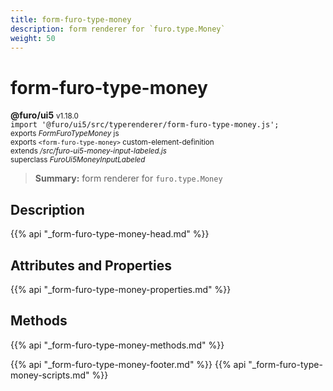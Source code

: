```yaml
---
title: form-furo-type-money
description: form renderer for `furo.type.Money`
weight: 50
---
```


# form-furo-type-money
**@furo/ui5** <small>v1.18.0</small>
<br>`import '@furo/ui5/src/typerenderer/form-furo-type-money.js';`<small>
<br>exports *FormFuroTypeMoney* js
<br>exports `<form-furo-type-money>` custom-element-definition
<br>extends */src/furo-ui5-money-input-labeled.js*
<br>superclass *FuroUi5MoneyInputLabeled*</small>

> **Summary:** form renderer for `furo.type.Money`

## Description



{{% api "_form-furo-type-money-head.md" %}}

## Attributes and Properties
{{% api "_form-furo-type-money-properties.md" %}}



## Methods
{{% api "_form-furo-type-money-methods.md" %}}





{{% api "_form-furo-type-money-footer.md" %}}
{{% api "_form-furo-type-money-scripts.md" %}}
